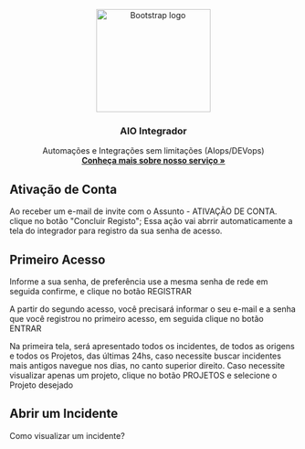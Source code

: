 <p align="center">
  <a href="https://onsac.com/">
    <img src="https://onsac.com/wp-content/uploads/2020/08/tl.png" alt="Bootstrap logo" width="200" height="180">
  </a>
</p>

<h3 align="center">AIO Integrador</h3>

<p align="center">
  Automações e Integrações sem limitações (AIops/DEVops)
  <br>
  <a href="https://onsac.com/"><strong>Conheça mais sobre nosso serviço »</strong></a>
  </p>
  
  
  ## Ativação de Conta
  
  Ao receber um e-mail de invite com o Assunto - ATIVAÇÃO DE CONTA. clique no botão "Concluir Registo"; Essa ação vai abrrir automaticamente a tela do integrador para registro da sua senha de acesso.






## Primeiro Acesso

Informe a sua senha, de preferência use a mesma senha de rede em seguida confirme, e clique no botão REGISTRAR




A partir do segundo acesso, você precisará informar o seu e-mail e a senha que você registrou no primeiro acesso, em seguida clique no botão ENTRAR



Na primeira tela, será apresentado todos os incidentes, de todos as origens e todos os Projetos, das últimas 24hs, caso necessite buscar incidentes mais antigos navegue nos dias, no canto superior direito. Caso necessite visualizar apenas um projeto, clique no botão PROJETOS e selecione o Projeto desejado


## Abrir um Incidente
Como visualizar um incidente?
